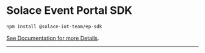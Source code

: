 # Solace Event Portal SDK

```bash
npm install @solace-iot-team/ep-sdk
```

[See Documentation for more Details](https://solace-iot-team.github.io/ep-sdk/).

---
